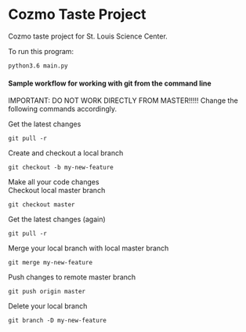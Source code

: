 # Cozmo Taste Project

Cozmo taste project for St. Louis Science Center.

To run this program:

```
python3.6 main.py
```

#### Sample workflow for working with git from the command line

IMPORTANT: DO NOT WORK DIRECTLY FROM MASTER!!!!!  Change the following commands accordingly.

Get the latest changes
```
git pull -r
```
Create and checkout a local branch
```
git checkout -b my-new-feature
```
Make all your code changes  
Checkout local master branch
```
git checkout master
```
Get the latest changes (again)
```
git pull -r
```
Merge your local branch with local master branch
```
git merge my-new-feature
```
Push changes to remote master branch
```
git push origin master
```
Delete your local branch
```
git branch -D my-new-feature
```
